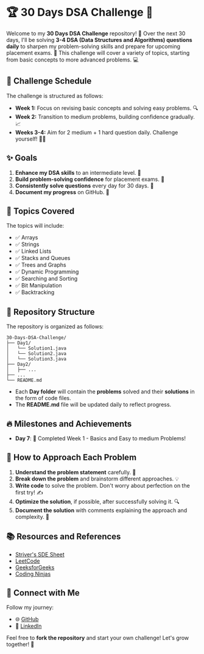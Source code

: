 
# 🏆 30 Days DSA Challenge 🚀

Welcome to my **30 Days DSA Challenge** repository! 🎉 Over the next 30 days, I'll be solving **3-4 DSA (Data Structures and Algorithms) questions daily** to sharpen my problem-solving skills and prepare for upcoming placement exams. 🌱 This challenge will cover a variety of topics, starting from basic concepts to more advanced problems. 💻

## 📅 Challenge Schedule

The challenge is structured as follows:

- **Week 1:** Focus on revising basic concepts and solving easy problems. 🔍
- **Week 2:** Transition to medium problems, building confidence gradually. 📈
- **Weeks 3-4:** Aim for 2 medium + 1 hard question daily. Challenge yourself! 🏋️‍♂️

## ✨ Goals

1. **Enhance my DSA skills** to an intermediate level. 🧠
2. **Build problem-solving confidence** for placement exams. 🎯
3. **Consistently solve questions** every day for 30 days. 📆
4. **Document my progress** on GitHub. 📜

## 📜 Topics Covered

The topics will include:
- ✅ Arrays
- ✅ Strings
- ✅ Linked Lists
- ✅ Stacks and Queues
- ✅ Trees and Graphs
- ✅ Dynamic Programming
- ✅ Searching and Sorting
- ✅ Bit Manipulation
- ✅ Backtracking

## 📂 Repository Structure

The repository is organized as follows:

```plaintext
30-Days-DSA-Challenge/
├── Day1/
│   └── Solution1.java
│   └── Solution2.java
│   └── Solution3.java
├── Day2/
│   ├── ...
├── ...
└── README.md
```

- Each **Day folder** will contain the **problems** solved and their **solutions** in the form of code files.
- The **README.md** file will be updated daily to reflect progress.

## 🔥 Milestones and Achievements

- **Day 7**: 🎉 Completed Week 1 - Basics and Easy to medium Problems!

## 🎯 How to Approach Each Problem

1. **Understand the problem statement** carefully. 🧐
2. **Break down the problem** and brainstorm different approaches. 💡
3. **Write code** to solve the problem. Don't worry about perfection on the first try! ✍️
4. **Optimize the solution**, if possible, after successfully solving it. 🔍
5. **Document the solution** with comments explaining the approach and complexity. 📝

## 📚 Resources and References

- [Striver's SDE Sheet](https://takeuforward.org/strivers-a2z-dsa-course/)
- [LeetCode](https://leetcode.com/)
- [GeeksforGeeks](https://www.geeksforgeeks.org/)
- [Coding Ninjas](https://www.codingninjas.com/)

## 🚀 Connect with Me

Follow my journey:
- 🌐 [GitHub](https://github.com/Kirtisahu248)
- 💼 [LinkedIn](https://www.linkedin.com/in/kirti-sahu-09b27424b)

Feel free to **fork the repository** and start your own challenge! Let's grow together! 💪
